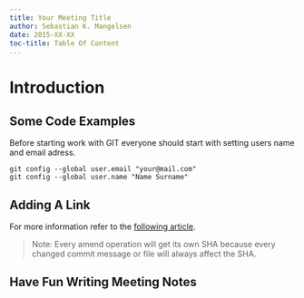 ```yaml
---
title: Your Meeting Title
author: Sebastian K. Mangelsen
date: 2015-XX-XX
toc-title: Table Of Content
...
```



# Introduction

## Some Code Examples
Before starting work with GIT everyone should start with setting users name and email adress.

~~~~{.bash}
git config --global user.email "your@mail.com"
git config --global user.name "Name Surname"
~~~~
## Adding A Link
For more information refer to the [following article](https://git-scm.com/book/be/v2/Git-Basics-Undoing-Things).

> Note: Every amend operation will get its own SHA because every changed commit message or
file will always affect the SHA.

## Have Fun Writing Meeting Notes

